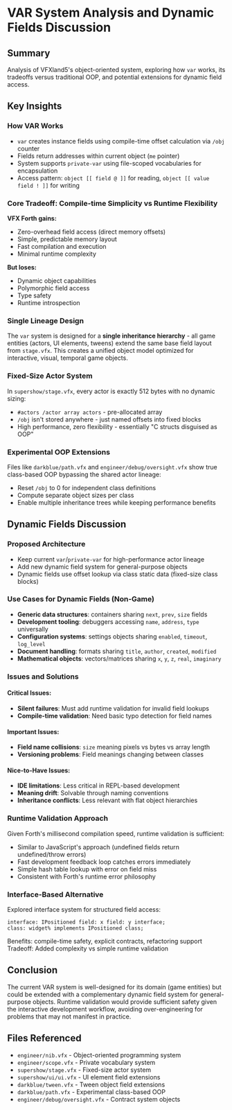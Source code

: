 # VAR System Analysis and Dynamic Fields Discussion

## Summary
Analysis of VFXland5's object-oriented system, exploring how `var` works, its tradeoffs versus traditional OOP, and potential extensions for dynamic field access.

## Key Insights

### How VAR Works
- `var` creates instance fields using compile-time offset calculation via `/obj` counter
- Fields return addresses within current object (`me` pointer) 
- System supports `private-var` using file-scoped vocabularies for encapsulation
- Access pattern: `object [[ field @ ]]` for reading, `object [[ value field ! ]]` for writing

### Core Tradeoff: Compile-time Simplicity vs Runtime Flexibility
**VFX Forth gains:**
- Zero-overhead field access (direct memory offsets)
- Simple, predictable memory layout  
- Fast compilation and execution
- Minimal runtime complexity

**But loses:**
- Dynamic object capabilities
- Polymorphic field access
- Type safety
- Runtime introspection

### Single Lineage Design
The `var` system is designed for a **single inheritance hierarchy** - all game entities (actors, UI elements, tweens) extend the same base field layout from `stage.vfx`. This creates a unified object model optimized for interactive, visual, temporal game objects.

### Fixed-Size Actor System
In `supershow/stage.vfx`, every actor is exactly 512 bytes with no dynamic sizing:
- `#actors /actor array actors` - pre-allocated array
- `/obj` isn't stored anywhere - just named offsets into fixed blocks
- High performance, zero flexibility - essentially "C structs disguised as OOP"

### Experimental OOP Extensions
Files like `darkblue/path.vfx` and `engineer/debug/oversight.vfx` show true class-based OOP bypassing the shared actor lineage:
- Reset `/obj` to 0 for independent class definitions
- Compute separate object sizes per class
- Enable multiple inheritance trees while keeping performance benefits

## Dynamic Fields Discussion

### Proposed Architecture
- Keep current `var`/`private-var` for high-performance actor lineage
- Add new dynamic field system for general-purpose objects
- Dynamic fields use offset lookup via class static data (fixed-size class blocks)

### Use Cases for Dynamic Fields (Non-Game)
- **Generic data structures**: containers sharing `next`, `prev`, `size` fields
- **Development tooling**: debuggers accessing `name`, `address`, `type` universally  
- **Configuration systems**: settings objects sharing `enabled`, `timeout`, `log_level`
- **Document handling**: formats sharing `title`, `author`, `created`, `modified`
- **Mathematical objects**: vectors/matrices sharing `x`, `y`, `z`, `real`, `imaginary`

### Issues and Solutions

#### Critical Issues:
- **Silent failures**: Must add runtime validation for invalid field lookups
- **Compile-time validation**: Need basic typo detection for field names

#### Important Issues:
- **Field name collisions**: `size` meaning pixels vs bytes vs array length
- **Versioning problems**: Field meanings changing between classes

#### Nice-to-Have Issues:
- **IDE limitations**: Less critical in REPL-based development
- **Meaning drift**: Solvable through naming conventions
- **Inheritance conflicts**: Less relevant with flat object hierarchies

### Runtime Validation Approach
Given Forth's millisecond compilation speed, runtime validation is sufficient:
- Similar to JavaScript's approach (undefined fields return undefined/throw errors)
- Fast development feedback loop catches errors immediately  
- Simple hash table lookup with error on field miss
- Consistent with Forth's runtime error philosophy

### Interface-Based Alternative
Explored interface system for structured field access:
```forth
interface: IPositioned field: x field: y interface;
class: widget% implements IPositioned class;
```

Benefits: compile-time safety, explicit contracts, refactoring support
Tradeoff: Added complexity vs simple runtime validation

## Conclusion
The current VAR system is well-designed for its domain (game entities) but could be extended with a complementary dynamic field system for general-purpose objects. Runtime validation would provide sufficient safety given the interactive development workflow, avoiding over-engineering for problems that may not manifest in practice.

## Files Referenced
- `engineer/nib.vfx` - Object-oriented programming system
- `engineer/scope.vfx` - Private vocabulary system
- `supershow/stage.vfx` - Fixed-size actor system
- `supershow/ui/ui.vfx` - UI element field extensions
- `darkblue/tween.vfx` - Tween object field extensions  
- `darkblue/path.vfx` - Experimental class-based OOP
- `engineer/debug/oversight.vfx` - Contract system objects